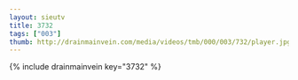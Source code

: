 ```yaml
--- 
layout: sieutv
title: 3732
tags: ["003"]
thumb: http://drainmainvein.com/media/videos/tmb/000/003/732/player.jpg
---
```

{% include drainmainvein key="3732" %} 

